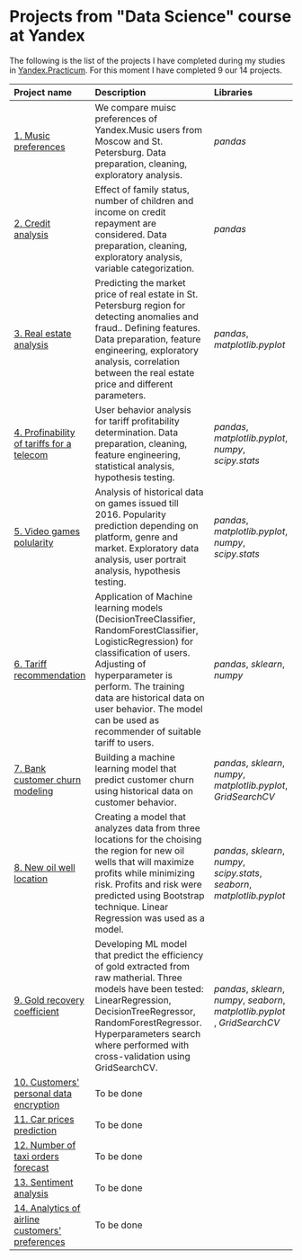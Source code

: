 # Projects from "Data Science" course at Yandex

The following is the list of the projects I have completed during my studies in [Yandex.Practicum](https://practicum.yandex.com/data-scientist/).
For this moment I have completed 9 our 14 projects.


| Project name  | Description | Libraries |
| :------------- | :------------- |:-------------|
| [1. Music preferences](01_yandex_music)  | We compare muisc preferences of Yandex.Music users from Moscow and St. Petersburg. Data preparation, cleaning, exploratory analysis. | *pandas* |
| [2. Сredit analysis](02_credit_scoring) | Effect of family status, number of children and income on credit repayment are considered. Data preparation, cleaning, exploratory analysis, variable categorization. | *pandas*|
| [3. Real estate analysis](03_real_estate_prices)| Predicting the market price of real estate in St. Petersburg region for detecting anomalies and fraud.. Defining features.  Data preparation, feature engineering, exploratory analysis, correlation between the real estate price and different parameters. | *pandas*, *matplotlib.pyplot* |
| [4. Profinability of tariffs for a telecom](04_telecom_tariff) | User behavior analysis for tariff profitability determination. Data preparation, cleaning, feature engineering, statistical analysis, hypothesis testing. | *pandas*, *matplotlib.pyplot*, *numpy*, *scipy.stats* |
| [5. Video games polularity](05_games)|  Analysis of historical data on games issued till 2016. Popularity prediction depending on platform, genre and market. Exploratory data analysis, user portrait analysis, hypothesis testing.| *pandas*, *matplotlib.pyplot*, *numpy*, *scipy.stats* |
| [6. Tariff recommendation](06_users_classification)| Application of Machine learning models (DecisionTreeClassifier, RandomForestClassifier, LogisticRegression) for classification of users. Adjusting of hyperparameter is perform.  The training data are historical data on user behavior.  The model can be used as recommender of suitable tariff to users. | *pandas*, *sklearn*, *numpy* |
| [7. Bank customer churn modeling](07_bank_customer_churn_modeling) | Building a machine learning model that predict customer churn using historical data on customer behavior.| *pandas*, *sklearn*, *numpy*, *matplotlib.pyplot*, *GridSearchCV* |
| [8. New oil well location](08_oil_extraction_location) | Creating a model that analyzes data from three locations for the choising the region for new oil wells that will maximize profits while minimizing risk. Profits and risk were predicted using Bootstrap technique. Linear Regression was used as a model. | *pandas*, *sklearn*, *numpy*, *scipy.stats*, *seaborn*, *matplotlib.pyplot* |
| [9. Gold recovery coefficient](09_gold_recovery) | Developing ML model that predict the efficiency of gold extracted from raw matherial. Three models have been tested: LinearRegression, DecisionTreeRegressor, RandomForestRegressor. Hyperparameters search where performed with cross-validation using  GridSearchCV. | *pandas*, *sklearn*, *numpy*, *seaborn*, *matplotlib.pyplot* , *GridSearchCV*|
| [10. Customers' personal data encryption](10_customer_data_encryption) | To be done |  |
| [11. Car prices prediction](11_car_prices_boosting) | To be done |  |
| [12. Number of taxi orders forecast](12_time_series) | To be done |  |
| [13. Sentiment analysis](13_nlp) | To be done |  |
| [14. Analytics of airline customers' preferences](14_sql) | To be done |  |
















